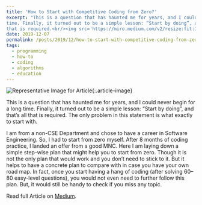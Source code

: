 ```yaml
---
title: 'How to Start with Competitive Coding from Zero?'
excerpt: "This is a question that has haunted me for years, and I could never begin for a long
time. Finally, it turned out to be a simple lesson: “Start by doing”, and that’s all
that is required.<br/><img src='https://miro.medium.com/v2/resize:fit:1400/0*MvAOO8Gsdn8kT6LO' width='50%'>"
date: 2019-12-07
permalink: /posts/2019/12/how-to-start-with-competitive-coding-from-zero/
tags:
  - programming
  - how-to
  - coding
  - algorithms
  - education
---
```


![Representative Image for
Article](https://miro.medium.com/v2/resize:fit:1400/0*MvAOO8Gsdn8kT6LO){:.article-image}

This is a question that has haunted me for years, and I could never begin for a long
time. Finally, it turned out to be a simple lesson: “Start by doing”, and that’s all
that is required. The only problem in this statement is what exactly to start with.

I am from a non-CSE Department and chose to have a career in Software Engineering. So, I
had to start from zero myself. After 8 months of coding practice, I landed an offer from
a good MNC. Here I am laying down a simple step-wise plan that might help you to start
from zero. Though it is not the only plan that would work and you don’t need to stick to
it. But it helps to have a concrete plan to compare with in case you have your own road
map. In fact, once you start having a hang of coding (after solving 60–80 easy-level
questions), you would not even need to further follow this plan. But, it would still be
handy to check if you miss any topic.

Read full Article on
[Medium](https://at-k.medium.com/how-to-start-with-competitive-coding-from-zero-cf99f3efdbb9).
